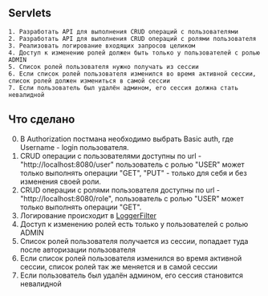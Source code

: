 ## Servlets
    1. Разработать API для выполнения CRUD операций с пользователями
    2. Разработать API для выполнения CRUD операций с ролями пользователя
    3. Реализовать логирование входящих запросов целиком
    4. Доступ к изменению ролей должен быть только у пользователей с ролью ADMIN
    5. Список ролей пользователя нужно получать из сессии
    6. Если список ролей пользователя изменился во время активной сессии,
    список ролей должен измениться в самой сессии
    7. Если пользователь был удалён админом, его сессия должна стать невалидной
## Что сделано
  0. В Authorization постмана необходимо выбрать Basic auth, где Username - login пользователя.
  1. CRUD операции с пользователями доступны по url - "http://localhost:8080/user" пользователь с ролью "USER" может только выполнять операции "GET", "PUT" - только для себя и без изменения своей роли.
  2. CRUD операции с ролями пользователя доступны по url - "http://localhost:8080/role", пользователь с ролью "USER" может только выполнять операции "GET".
  3. Логирование происходит в [LoggerFilter](https://github.com/MaksLaptsev/servletsHW/blob/8f82a144804d7cf10aa0c00927ecfc363e837858/src/main/java/filters/LoggerFilter.java#L16C14-L16C27)
  4. Доступ к изменению ролей есть только у пользователей с ролью ADMIN
  5. Список ролей пользователя получается из сессии, попадает туда после авторизации пользователя
  6. Если список ролей пользователя изменился во время активной сессии,  список ролей так же меняется и  в самой сессии
  7. Если пользователь был удалён админом, его сессия становится невалидной